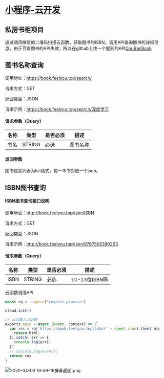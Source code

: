 # [小程序-云开发](https://developers.weixin.qq.com/miniprogram/dev/api/)

## 私房书柜项目
通过调用微信的二维码扫描云函数，获取图书的ISBN。调用API查询图书的详细信息，由于豆瓣图书的API失效，所以在github上找一个提到的API[DouBanBook](https://github.com/qiaohaoforever/DoubanBook)

## 图书名称查询

调用地址：https://book.feelyou.top/search/

请求方式：GET

返回类型：JSON

请求示例：https://book.feelyou.top/search/深度学习

#### 请求参数（Query）

| 名称 | 类型   | 是否必须 | 描述     |
| ---- | ------ | -------- | -------- |
| 书名 | STRING | 必选     | 图书名称 |

#### 返回参数

图书信息列表为list格式，每一本书对应一个json。

## ISBN图书查询

#### ISBN图书查询接口说明

调用地址：http://book.feelyou.top/isbn/ISBN

请求方式：GET

返回类型：JSON

请求示例：http://book.feelyou.top/isbn/9787506380263

#### 请求参数（Query）

| 名称 | 类型   | 是否必须 | 描述          |
| ---- | ------ | -------- | ------------- |
| ISBN | STRING | 必选     | 10-13位ISBN码 |



云函数调用API

```javascript
const rq = require('request-promise')

cloud.init()

// 云函数入口函数
exports.main = async (event, context) => {
  var res = rq('https://book.feelyou.top/isbn/' + event.isbn).then( html => {
    return html;
  }).catch( err => {
    console.log(err);
  })
  // console.log(event);
  return res
}
```

![2020-04-03 16-59-16屏幕截图.png](http://ww1.sinaimg.cn/large/005W6BOngy1gdgopds6ctj314s0qe7c7.jpg)